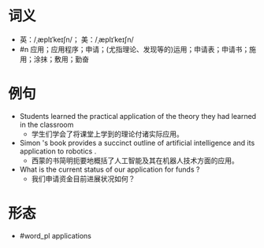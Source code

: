 # 词义
- 英：/ˌæplɪˈkeɪʃn/； 美：/ˌæplɪˈkeɪʃn/
- #n 应用；应用程序；申请；(尤指理论、发现等的)运用；申请表；申请书；施用；涂抹；敷用；勤奋
# 例句
- Students learned the practical application of the theory they had learned in the classroom
	- 学生们学会了将课堂上学到的理论付诸实际应用。
- Simon 's book provides a succinct outline of artificial intelligence and its application to robotics .
	- 西蒙的书简明扼要地概括了人工智能及其在机器人技术方面的应用。
- What is the current status of our application for funds ?
	- 我们申请资金目前进展状况如何？
# 形态
- #word_pl applications
